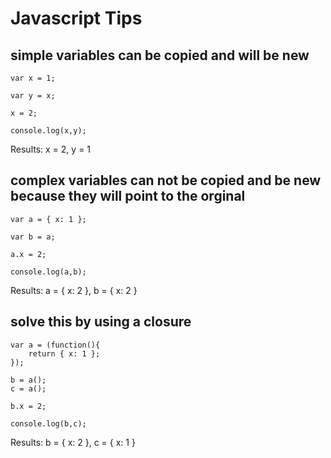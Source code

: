 # Javascript Tips

## simple variables can be copied and will be new 
```
var x = 1;

var y = x;

x = 2;

console.log(x,y);
```

Results:
x = 2, y = 1

## complex variables can not be copied and be new because they will point to the orginal
```
var a = { x: 1 };

var b = a;

a.x = 2;

console.log(a,b);
```

Results:
a = { x: 2 }, b = { x: 2 }

## solve this by using a closure
```
var a = (function(){
	return { x: 1 };
});

b = a();
c = a();

b.x = 2;

console.log(b,c);
```

Results:
b = { x: 2 }, c = { x: 1 }


